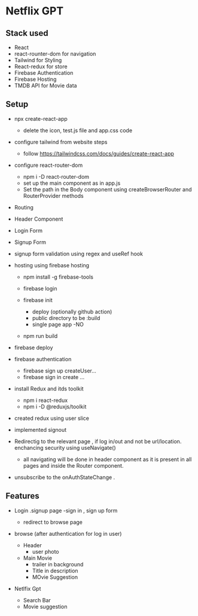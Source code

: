 # Netflix GPT

## Stack used
-   React
-   react-rounter-dom for navigation
-   Tailwind for Styling
-   React-redux for store
-   Firebase Authentication
-   Firebase Hosting
-   TMDB API for Movie data

## Setup
- npx create-react-app
    - delete the icon, test.js file and app.css code

- configure tailwind from website steps
    - follow https://tailwindcss.com/docs/guides/create-react-app

- configure react-router-dom
    - npm i -D react-router-dom
    - set up the main component as <Body /> in app.js
    - Set the path in the Body component using createBrowserRouter and RouterProvider methods
- Routing
- Header Component
- Login Form
- Signup Form
- signup form validation using regex and useRef hook
- hosting using firebase hosting
    - npm install -g firebase-tools
    - firebase login
    - firebase init
        - deploy  (optionally github action)
        - public directory to be :build 
        - single page app -NO
    
    - npm run build
- firebase deploy
- firebase authentication
    -  firebase sign up createUser... 
    -  firebase sign in create ...
-  install Redux and itds toolkit
    - npm i react-redux
    - npm i -D @reduxjs/toolkit 
- created redux using user slice
- implemented signout
- Redirectig to the relevant page , if log in/out  and not be url/location. enchancing security using useNavigate()
    - all navigating will be done in header component as it is present in all pages and inside the Router component.
- unsubscribe to the onAuthStateChange .



## Features
-   Login .signup page
    -sign in , sign up form 
    - redirect to browse page

-   browse (after authentication for log in user)
    - Header
        - user photo
    - Main Movie
        - trailer in background
        - Title in description
        - MOvie Suggestion
-   Netlfix Gpt
    -   Search Bar
    -   Movie suggestion